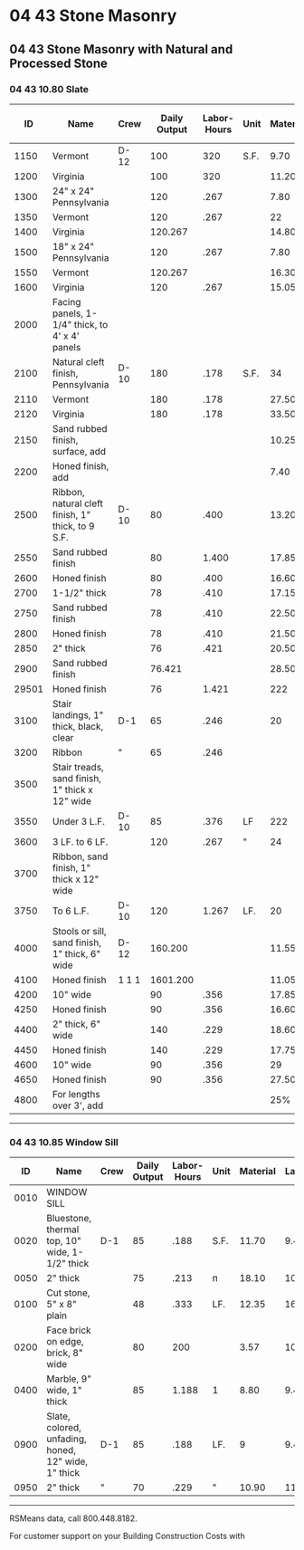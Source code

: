 # 04 43 Stone Masonry

## 04 43 Stone Masonry with Natural and Processed Stone

### 04 43 10.80 Slate

| ID    | Name                                                                 | Crew  | Daily Output | Labor-Hours | Unit | Material | Labor  | Equipment | Total  | Total Incl O&P |
|-------|----------------------------------------------------------------------|-------|--------------|-------------|------|----------|--------|-----------|--------|----------------|
| 1150  | Vermont                                                              | D-12  | 100          | 320         | S.F. | 9.70     | 16.20  |           | 25.90  | 35             |
| 1200  | Virginia                                                             |       | 100          | 320         |      | 11.20    | 16.20  |           | 27.40  | 37             |
| 1300  | 24" x 24" Pennsylvania                                               |       | 120          | .267        |      | 7.80     | 13.50  |           | 21.30  | 29             |
| 1350  | Vermont                                                              |       | 120          | .267        |      | 22       | 13.50  |           | 35.50  | 44.50          |
| 1400  | Virginia                                                             |       | 120.267      |             |      | 14.80    | 13.50  |           | 28.30  | 37             |
| 1500  | 18" x 24" Pennsylvania                                               |       | 120          | .267        |      | 7.80     | 13.50  |           | 21.30  | 29             |
| 1550  | Vermont                                                              |       | 120.267      |             |      | 16.30    | 13.50  |           | 29.80  | 38.50          |
| 1600  | Virginia                                                             |       | 120          | .267        |      | 15.05    | 13.50  |           | 28.55  | 37             |
| 2000  | Facing panels, 1-1/4" thick, to 4' x 4' panels                       |       |              |             |      |          |        |           |        |                |
| 2100  | Natural cleft finish, Pennsylvania                                   | D-10  | 180          | .178        | S.F. | 34       | 9.80   | 3.18      | 46.98  | 55.50          |
| 2110  | Vermont                                                              |       | 180          | .178        |      | 27.50    | 9.80   | 3.18      | 40.48  | 48             |
| 2120  | Virginia                                                             |       | 180          | .178        |      | 33.50    | 9.80   | 3.18      | 46.48  | 55             |
| 2150  | Sand rubbed finish, surface, add                                     |       |              |             |      | 10.25    |        |           | 10.25  | 11.25          |
| 2200  | Honed finish, add                                                    |       |              |             |      | 7.40     |        |           | 7.40   | 8.15           |
| 2500  | Ribbon, natural cleft finish, 1" thick, to 9 S.F.                    | D-10  | 80           | .400        |      | 13.20    | 222    | 7.15      | 42.35  | 55.50          |
| 2550  | Sand rubbed finish                                                   |       | 80           | 1.400       |      | 17.85    |        | 7.15      | 47     | 60.50          |
| 2600  | Honed finish                                                         |       | 80           | .400        |      | 16.60    |        | 7.15      | 45.75  | 59             |
| 2700  | 1-1/2" thick                                                         |       | 78           | .410        |      | 17.15    | 22.50  | 7.35      | 47     | 61             |
| 2750  | Sand rubbed finish                                                   |       | 78           | .410        |      | 22.50    | 22.50  | 7.35      | 52.35  | 67             |
| 2800  | Honed finish                                                         |       | 78           | .410        |      | 21.50    | 22.50  | 7.35      | 51.35  | 65.50          |
| 2850  | 2" thick                                                             |       | 76           | .421        |      | 20.50    | 23.50  | 7.50      | 51.50  | 66             |
| 2900  | Sand rubbed finish                                                   |       | 76.421       |             |      | 28.50    | 23.50  | 7.50      | 59.50  | 75             |
| 29501 | Honed finish                                                         |       | 76           | 1.421       |      | 222      | 23.50  | 7.50      | 57     | 72.50          |
| 3100  | Stair landings, 1" thick, black, clear                               | D-1   | 65           | .246        |      | 20       | 12.35  |           | 32.35  | 40.50          |
| 3200  | Ribbon                                                               | "     | 65           | .246        |      |          | 12.35  |           | 34.35  | 43             |
| 3500  | Stair treads, sand finish, 1" thick x 12" wide                       |       |              |             |      |          |        |           |        |                |
| 3550  | Under 3 L.F.                                                         | D-10  | 85           | .376        | LF   | 222      | 21     | 6.70      | 49.70  | 63             |
| 3600  | 3 LF. to 6 LF.                                                       |       | 120          | .267        | "    | 24       | 14.75  | 4.76      | 43.51  | 54             |
| 3700  | Ribbon, sand finish, 1" thick x 12" wide                             |       |              |             |      |          |        |           |        |                |
| 3750  | To 6 L.F.                                                            | D-10  | 120          | 1.267       | LF.  | 20       | 14.75  | 4.76      | 39.51  | 49.50          |
| 4000  | Stools or sill, sand finish, 1" thick, 6" wide                       | D-12  | 160.200      |             |      | 11.55    | 10.15  |           | 21.70  | 28             |
| 4100  | Honed finish                                                         | 1 1 1 | 1601.200     |             |      | 11.05    | 10.15  |           | 21.20  | 27.50          |
| 4200  | 10" wide                                                             |       | 90           | .356        |      | 17.85    | 18     |           | 35.85  | 46.50          |
| 4250  | Honed finish                                                         |       | 90           | .356        |      | 16.60    | 18     |           | 34.60  | 45.50          |
| 4400  | 2" thick, 6" wide                                                    |       | 140          | .229        |      | 18.60    | 11.55  |           | 30.15  | 38             |
| 4450  | Honed finish                                                         |       | 140          | .229        |      | 17.75    | 11885  |           | 29.30  | 37             |
| 4600  | 10" wide                                                             |       | 90           | .356        |      | 29       | 18     |           | 47     | 59             |
| 4650  | Honed finish                                                         |       | 90           | .356        |      | 27.50    | 18     |           | 45.50  | 57.50          |
| 4800  | For lengths over 3', add                                             |       |              |             |      | 25%      |        |           |        |                |

---

### 04 43 10.85 Window Sill

| ID    | Name                                                                 | Crew  | Daily Output | Labor-Hours | Unit | Material | Labor  | Equipment | Total  | Total Incl O&P |
|-------|----------------------------------------------------------------------|-------|--------------|-------------|------|----------|--------|-----------|--------|----------------|
| 0010  | WINDOW SILL                                                          |       |              |             |      |          |        |           |        |                |
| 0020  | Bluestone, thermal top, 10" wide, 1-1/2" thick                       | D-1   | 85           | .188        | S.F. | 11.70    | 9.45   |           | 21.15  | 2387222        |
| 0050  | 2" thick                                                             |       | 75           | .213        | п    | 18.10    | 10.70  |           | 28.80  | 36             |
| 0100  | Cut stone, 5" x 8" plain                                             |       | 48           | .333        | LF.  | 12.35    | 16.70  |           | 29.05  | 38.50          |
| 0200  | Face brick on edge, brick, 8" wide                                   |       | 80           | 200         |      | 3.57     | 10.05  |           | 13.62  | 19             |
| 0400  | Marble, 9" wide, 1" thick                                            |       | 85           | 1.188       | 1    | 8.80     | 9.45   |           | 18.25  | 24             |
| 0900  | Slate, colored, unfading, honed, 12" wide, 1" thick                  | D-1   | 85           | .188        | LF.  | 9        | 9.45   |           | 18.45  | 24             |
| 0950  | 2" thick                                                             | "     | 70           | .229        | "    | 10.90    | 11.45  |           | 22.35  | 29             |

---

RSMeans data, call 800.448.8182.

For customer support on your Building Construction Costs with